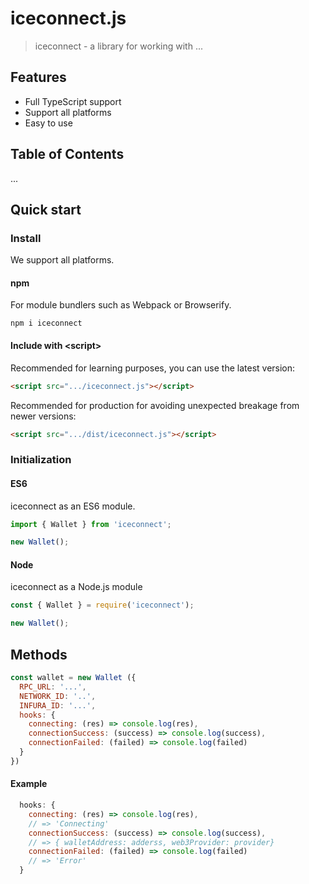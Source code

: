 # iceconnect.js

> iceconnect - a library for working with ...

## Features

- Full TypeScript support
- Support all platforms
- Easy to use

## Table of Contents
...

## Quick start

### Install

We support all platforms.

#### npm

For module bundlers such as Webpack or Browserify.

```shell
npm i iceconnect
```

#### Include with &lt;script&gt;

Recommended for learning purposes, you can use the latest version:

```html
<script src=".../iceconnect.js"></script>
```

Recommended for production for avoiding unexpected breakage from newer versions:

```html
<script src=".../dist/iceconnect.js"></script>
```

### Initialization

#### ES6

iceconnect as an ES6 module.

```js
import { Wallet } from 'iceconnect';

new Wallet();
```

#### Node

iceconnect as a Node.js module

```js
const { Wallet } = require('iceconnect');

new Wallet();
```

## Methods

```js
const wallet = new Wallet ({
  RPC_URL: '...',
  NETWORK_ID: '..',
  INFURA_ID: '...',
  hooks: {
    connecting: (res) => console.log(res),
    connectionSuccess: (success) => console.log(success),
    connectionFailed: (failed) => console.log(failed)
  }
})
```

#### Example

```js
  hooks: {
    connecting: (res) => console.log(res),
    // => 'Connecting'
    connectionSuccess: (success) => console.log(success),
    // => { walletAddress: adderss, web3Provider: provider}
    connectionFailed: (failed) => console.log(failed)
    // => 'Error'
  }
```
